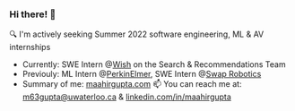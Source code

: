### Hi there! 👋

🔍 I'm actively seeking Summer 2022 software engineering, ML & AV internships
* Currently: SWE Intern @[Wish](https://www.wish.com/companyinfo?hide_login_modal=true) on the Search & Recommendations Team
* Previouly: ML Intern @[PerkinElmer](https://www.perkinelmer.com/uk/), SWE Intern @[Swap Robotics](https://www.swaprobotics.com/)
* Summary of me: [maahirgupta.com](https://maahirgupta.com/)
📫 You can reach me at: m63gupta@uwaterloo.ca & [linkedin.com/in/maahirgupta](www.linkedin.com/in/maahirgupta)

